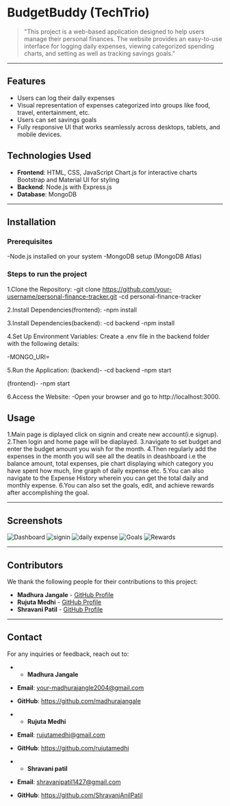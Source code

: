 

# BudgetBuddy (TechTrio)

> "This project is a web-based application designed to help users manage their personal finances. The website provides an easy-to-use interface for logging daily expenses, viewing categorized spending charts, and setting as well as tracking savings goals."

---

## Features

- Users can log their daily expenses
- Visual representation of expenses categorized into groups like food, travel, entertainment, etc.
- Users can set savings goals
- Fully responsive UI that works seamlessly across desktops, tablets, and mobile devices.

## Technologies Used

- **Frontend**: HTML, CSS, JavaScript
Chart.js for interactive charts
Bootstrap and Material UI for styling
- **Backend**: Node.js with Express.js
- **Database**: MongoDB

---

## Installation

### Prerequisites
-Node.js installed on your system
-MongoDB setup (MongoDB Atlas)

### Steps to run the project
1.Clone the Repository: 
-git clone https://github.com/your-username/personal-finance-tracker.git
-cd personal-finance-tracker

2.Install Dependencies(frontend):
-npm install 

3.Install Dependencies(backend):
-cd backend
-npm install 

4.Set Up Environment Variables:
Create a .env file in the backend folder with the following details:

-MONGO_URI=<your-mongodb-uri>

5.Run the Application:
(backend)-
-cd backend
-npm start

(frontend)-
-npm start

6.Access the Website:
-Open your browser and go to http://localhost:3000.


## Usage

1.Main page is diplayed click on signin and create new account(i.e signup).
2.Then login and home page will be diaplayed.
3.navigate to set budget and enter the budget amount you wish for the month.
4.Then regularly add the expenses in the month you will see all the deatils in deashboard i.e the balance amount, total expenses, pie chart displaying which category you have spent how much, line graph of daily expense etc.
5.You can also navigate to the Expense History wherein you can get the total daily and monthly expense.
6.You can also set the goals, edit, and achieve rewards after accomplishing the goal.


---

## Screenshots

![Dashboard](https://github.com/user-attachments/assets/6e097f9a-7e39-4a65-bca9-20c7c6116a34)
![signin](https://github.com/user-attachments/assets/17cb3b30-40e0-4966-95a0-b94b33ad8142)
![daily expense](https://github.com/user-attachments/assets/466592c0-fadf-4bf4-8dd4-bd24008e860b)
![Goals](https://github.com/user-attachments/assets/e625d02b-4fe2-4d3c-86ed-ae229345af7d)
![Rewards](https://github.com/user-attachments/assets/2b274289-39ea-4b76-a8e3-adb098453b2a)



---

## Contributors

We thank the following people for their contributions to this project:

- **Madhura Jangale** - [GitHub Profile](https://github.com/madhurajangale)
- **Rujuta Medhi** - [GitHub Profile](https://github.com/rujutamedhi)
- **Shravani Patil** - [GitHub Profile](https://github.com/ShravaniAnilPatil)

---

## Contact

For any inquiries or feedback, reach out to:

- - **Madhura Jangale**
- **Email**: your-madhurajangle2004@gmail.com
- **GitHub**: https://github.com/madhurajangale

- - **Rujuta Medhi**
- **Email**: rujutamedhi@gmail.com
- **GitHub**: https://github.com/rujutamedhi

- - **Shravani patil**
- **Email**: shravanipatil1427@gmail.com
- **GitHub**: https://github.com/ShravaniAnilPatil

